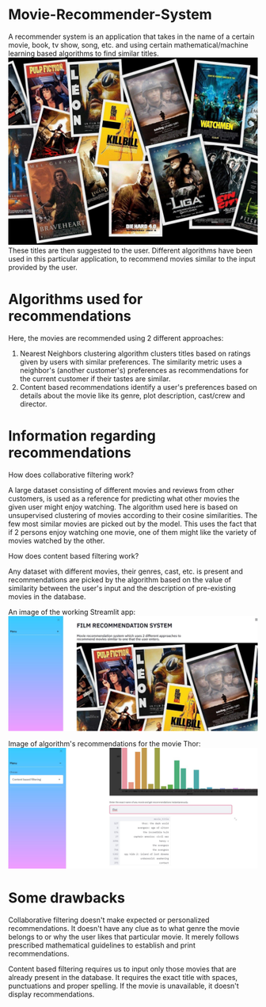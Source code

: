 # Movie-Recommender-System
A recommender system is an application that takes in the name of a certain movie, book, tv show, song, etc. and using certain mathematical/machine learning based algorithms to find similar titles.
![Movie_posters](images/img1.jpg)
These titles are then suggested to the user. Different algorithms have been used in this particular application, to recommend movies similar to the input provided by the user.

# Algorithms used for recommendations
Here, the movies are recommended using 2 different approaches:
1. Nearest Neighbors clustering algorithm clusters titles based on ratings given by users with similar preferences. The similarity metric uses a neighbor's (another customer's) preferences as recommendations for the current customer if their tastes are similar.
2. Content based recommendations identify a user's preferences based on details about the movie like its genre, plot description, cast/crew and director.

# Information regarding recommendations

How does collaborative filtering work?

A large dataset consisting of different movies and reviews from other customers, is used as a reference for predicting what other movies the given user might enjoy watching.
The algorithm used here is based on unsupervised clustering of movies according to their cosine similarities. The few most similar movies are picked out by the model. This uses the fact that if 2 persons enjoy watching one movie, one of them might like the variety of movies watched by the other.

How does content based filtering work?

Any dataset with different movies, their genres, cast, etc. is present and recommendations are picked by the algorithm based on the value of similarity between the user's input and the description of pre-existing movies in the database.

An image of the working Streamlit app:
![st_app](images/app.jpg)

Image of algorithm's recommendations for the movie Thor:
![recommendations](images/recc.jpg)

# Some drawbacks
Collaborative filtering doesn't make expected or personalized recommendations. It doesn't have any clue as to what genre the movie belongs to or why the user likes that particular movie. It merely follows prescribed mathematical guidelines to establish and print recommendations.

Content based filtering requires us to input only those movies that are already present in the database. It requires the exact title with spaces, punctuations and proper spelling. If the movie is unavailable, it doesn't display recommendations.
